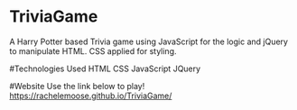 # TriviaGame
A Harry Potter based Trivia game using JavaScript for the logic and jQuery to manipulate HTML. CSS applied for styling. 

#Technologies Used
HTML
CSS
JavaScript
JQuery


#Website
Use the link below to play!
https://rachelemoose.github.io/TriviaGame/
